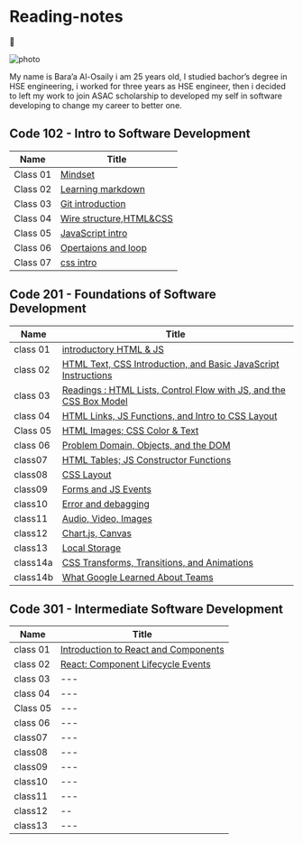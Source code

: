 # Reading-notes

:notebook:

![photo](https://www.goodcore.co.uk/blog/wp-content/uploads/2019/08/what-is-coding.png)

My name is Bara’a Al-Osaily i am 25 years old, I studied bachor’s degree in HSE engineering, i worked for three years as HSE engineer, then i decided to left my work to join ASAC scholarship to developed my self in software developing to change my career to better one.

## Code 102 - Intro to Software Development

| Name     | Title                               |
| -------- | ----------------------------------- |
| Class 01 | [Mindset](midsit.md)                |
| Class 02 | [Learning markdown](read1.md)       |
| Class 03 | [Git introduction](read2.md)        |
| Class 04 | [Wire structure,HTML&CSS](read3.md) |
| Class 05 | [JavaScript intro](read4.md)        |
| Class 06 | [Opertaions and loop](read5.md)     |
| Class 07 | [css intro](read6.md)               |

## Code 201 - Foundations of Software Development

| Name     | Title                                                                            |
| -------- | -------------------------------------------------------------------------------- |
| class 01 | [introductory HTML & JS](class01.md)                                             |
| class 02 | [HTML Text, CSS Introduction, and Basic JavaScript Instructions](class02.md)     |
| class 03 | [Readings : HTML Lists, Control Flow with JS, and the CSS Box Model](class03.md) |
| class 04 | [HTML Links, JS Functions, and Intro to CSS Layout](class04.md)                  |
| Class 05 | [HTML Images; CSS Color & Text](class05.md)                                      |
| class 06 | [Problem Domain, Objects, and the DOM](class06.md)                               |
| class07  | [HTML Tables; JS Constructor Functions](class08.md)                              |
| class08  | [CSS Layout](class07.md)                                                         |
| class09  | [Forms and JS Events](class09.md)                                                |
| class10  | [Error and debagging](class10.md)                                                |
| class11  | [ Audio, Video, Images](class11.md)                                              |
| class12  | [Chart.js, Canvas](class12.md)                                                   |
| class13  | [Local Storage](class13.md)                                                      |
| class14a | [CSS Transforms, Transitions, and Animations](class14a.md)                       |
| class14b | [What Google Learned About Teams](class14b.md)                                   |

## Code 301 - Intermediate Software Development

| Name     | Title                                              |
| -------- | -------------------------------------------------- |
| class 01 | [Introduction to React and Components](readone.md) |
| class 02 | [React: Component Lifecycle Events](readtwo.md)    |
| class 03 | ---                                                |
| class 04 | ---                                                |
| Class 05 | ---                                                |
| class 06 | ---                                                |
| class07  | ---                                                |
| class08  | ---                                                |
| class09  | ---                                                |
| class10  | ---                                                |
| class11  | ---                                                |
| class12  | --                                                 |
| class13  | ---                                                |
